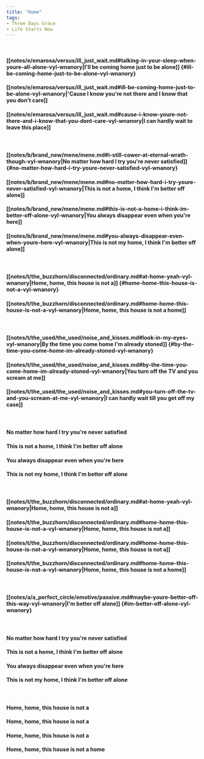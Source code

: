 ```yaml
---
title: "Home"
tags:
- Three Days Grace
- Life Starts Now
---
```

&nbsp;
#### [[notes/e/emarosa/versus/ill_just_wait.md#talking-in-your-sleep-when-youre-all-alone-vyl-wnanory|I'll be coming home just to be alone]] {#ill-be-coming-home-just-to-be-alone-vyl-wnanory}
#### [[notes/e/emarosa/versus/ill_just_wait.md#ill-be-coming-home-just-to-be-alone-vyl-wnanory|'Cause I know you're not there and I know that you don't care]]
#### [[notes/e/emarosa/versus/ill_just_wait.md#cause-i-know-youre-not-there-and-i-know-that-you-dont-care-vyl-wnanory|I can hardly wait to leave this place]]
&nbsp;
#### [[notes/b/brand_new/mene/mene.md#i-still-cower-at-eternal-wrath-though-vyl-wnanory|No matter how hard I try you're never satisfied]] {#no-matter-how-hard-i-try-youre-never-satisfied-vyl-wnanory}
#### [[notes/b/brand_new/mene/mene.md#no-matter-how-hard-i-try-youre-never-satisfied-vyl-wnanory|This is not a home, I think I'm better off alone]]
#### [[notes/b/brand_new/mene/mene.md#this-is-not-a-home-i-think-im-better-off-alone-vyl-wnanory|You always disappear even when you're here]]
#### [[notes/b/brand_new/mene/mene.md#you-always-disappear-even-when-youre-here-vyl-wnanory|This is not my home, I think I'm better off alone]]
&nbsp;
#### [[notes/t/the_buzzhorn/disconnected/ordinary.md#at-home-yeah-vyl-wnanory|Home, home, this house is not a]] {#home-home-this-house-is-not-a-vyl-wnanory}
#### [[notes/t/the_buzzhorn/disconnected/ordinary.md#home-home-this-house-is-not-a-vyl-wnanory|Home, home, this house is not a home]]
&nbsp;
#### [[notes/t/the_used/the_used/noise_and_kisses.md#look-in-my-eyes-vyl-wnanory|By the time you come home I'm already stoned]] {#by-the-time-you-come-home-im-already-stoned-vyl-wnanory}
#### [[notes/t/the_used/the_used/noise_and_kisses.md#by-the-time-you-come-home-im-already-stoned-vyl-wnanory|You turn off the TV and you scream at me]]
#### [[notes/t/the_used/the_used/noise_and_kisses.md#you-turn-off-the-tv-and-you-scream-at-me-vyl-wnanory|I can hardly wait till you get off my case]]
&nbsp;
#### No matter how hard I try you're never satisfied
#### This is not a home, I think I'm better off alone
#### You always disappear even when you're here
#### This is not my home, I think I'm better off alone
&nbsp;
#### [[notes/t/the_buzzhorn/disconnected/ordinary.md#at-home-yeah-vyl-wnanory|Home, home, this house is not a]]
#### [[notes/t/the_buzzhorn/disconnected/ordinary.md#home-home-this-house-is-not-a-vyl-wnanory|Home, home, this house is not a]]
#### [[notes/t/the_buzzhorn/disconnected/ordinary.md#home-home-this-house-is-not-a-vyl-wnanory|Home, home, this house is not a]]
#### [[notes/t/the_buzzhorn/disconnected/ordinary.md#home-home-this-house-is-not-a-vyl-wnanory|Home, home, this house is not a home]]
&nbsp;
#### [[notes/a/a_perfect_circle/emotive/passive.md#maybe-youre-better-off-this-way-vyl-wnanory|I'm better off alone]] {#im-better-off-alone-vyl-wnanory}
&nbsp;
#### No matter how hard I try you're never satisfied
#### This is not a home, I think I'm better off alone
#### You always disappear even when you're here
#### This is not my home, I think I'm better off alone
&nbsp;
#### Home, home, this house is not a
#### Home, home, this house is not a
#### Home, home, this house is not a
#### Home, home, this house is not a home
